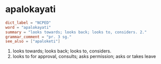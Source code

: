 # apalokayati

``` toml
dict_label = "NCPED"
word = "apalokayati"
summary = "looks towards; looks back; looks to, considers. 2."
grammar_comment = "pr. 3 sg."
see_also = ["apaloketi"]
```

1. looks towards; looks back; looks to, considers.
2. looks to for approval, consults; asks permission; asks or takes leave

